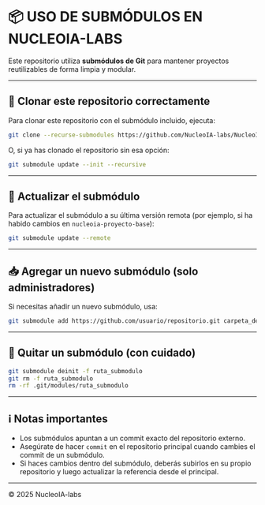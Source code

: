 # 📦 USO DE SUBMÓDULOS EN NUCLEOIA-LABS

Este repositorio utiliza **submódulos de Git** para mantener proyectos reutilizables de forma limpia y modular.

---

## 🔁 Clonar este repositorio correctamente

Para clonar este repositorio con el submódulo incluido, ejecuta:

```bash
git clone --recurse-submodules https://github.com/NucleoIA-labs/NucleoIA-labs.git
```

O, si ya has clonado el repositorio sin esa opción:

```bash
git submodule update --init --recursive
```

---

## 🔄 Actualizar el submódulo

Para actualizar el submódulo a su última versión remota (por ejemplo, si ha habido cambios en `nucleoia-proyecto-base`):

```bash
git submodule update --remote
```

---

## 📥 Agregar un nuevo submódulo (solo administradores)

Si necesitas añadir un nuevo submódulo, usa:

```bash
git submodule add https://github.com/usuario/repositorio.git carpeta_destino
```

---

## 🧹 Quitar un submódulo (con cuidado)

```bash
git submodule deinit -f ruta_submodulo
git rm -f ruta_submodulo
rm -rf .git/modules/ruta_submodulo
```

---

## ℹ️ Notas importantes

- Los submódulos apuntan a un commit exacto del repositorio externo.
- Asegúrate de hacer `commit` en el repositorio principal cuando cambies el commit de un submódulo.
- Si haces cambios dentro del submódulo, deberás subirlos en su propio repositorio y luego actualizar la referencia desde el principal.

---

© 2025 NucleoIA-labs
